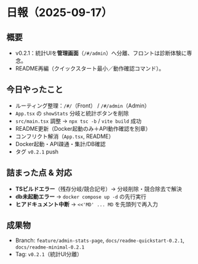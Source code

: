 # 日報（2025-09-17）

## 概要
- v0.2.1：統計UIを**管理画面**（`/#/admin`）へ分離、フロントは診断体験に専念。
- README再編（クイックスタート最小／動作確認コマンド）。

## 今日やったこと
- ルーティング整理：`/#/`（Front） / `/#/admin`（Admin）
- `App.tsx` の `showStats` 分岐と統計ボタンを削除
- `src/main.tsx` 調整 → `npx tsc -b` / `vite build` 成功
- README更新（Docker起動のみ＋API動作確認を別章）
- コンフリクト解消（`App.tsx`, README）
- Docker起動・API疎通・集計/DB確認
- タグ `v0.2.1` push

## 詰まった点 & 対応
- **TSビルドエラー**（残存分岐/競合記号）→ 分岐削除・競合除去で解決  
- **db未起動エラー** → `docker compose up -d` の先行実行  
- **ヒアドキュメント中断** → `<<'MD' ... MD` を先頭列で再入力

## 成果物
- Branch: `feature/admin-stats-page`, `docs/readme-quickstart-0.2.1`, `docs/readme-minimal-0.2.1`
- Tag: `v0.2.1`（統計UI分離）

